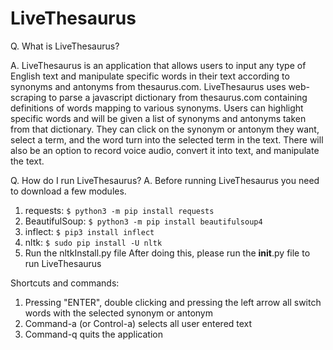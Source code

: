 # LiveThesaurus

Q. What is LiveThesaurus?

A. LiveThesaurus is an application that allows users to input any type of English text and manipulate specific words in their text according to synonyms and antonyms from thesaurus.com. LiveThesaurus uses web-scraping to parse a javascript dictionary from thesaurus.com containing definitions of words mapping to various synonyms. Users can highlight specific words and will be given a list of synonyms and antonyms taken from that dictionary. They can click on the synonym or antonym they want, select a term, and the word turn into the selected term in the text. There will also be an option to record voice audio, convert it into text, and manipulate the text. 


Q. How do I run LiveThesaurus?
A. Before running LiveThesaurus you need to download a few modules.
1. requests: ```$ python3 -m pip install requests```
2. BeautifulSoup: ```$ python3 -m pip install beautifulsoup4```
3. inflect: ```$ pip3 install inflect```
4. nltk: ```$ sudo pip install -U nltk```
5. Run the nltkInstall.py file
After doing this, please run the __init__.py file to run LiveThesaurus


Shortcuts and commands:

1. Pressing "ENTER", double clicking and pressing the left arrow all switch words with the selected synonym or antonym<br>
2. Command-a (or Control-a) selects all user entered text<br>
3. Command-q quits the application<br>
